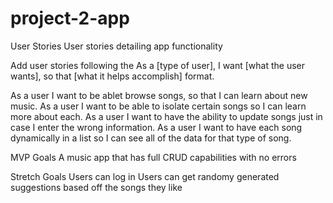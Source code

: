 # project-2-app


User Stories
User stories detailing app functionality

Add user stories following the As a [type of user], I want [what the user wants], so that [what it helps accomplish] format.

As a user I want to be ablet browse songs, so that I can learn about new music.
As a user I want to be able to isolate certain songs so I can learn more about each.
As a user I want to have the ability to update songs just in case I enter the wrong information.
As a user I want to have each song dynamically in a list so I can see all of the data for that type of song.

MVP Goals
A music app that has full CRUD capabilities with no errors

Stretch Goals
Users can log in
Users can get randomy generated suggestions based off the songs they like



